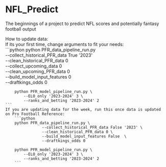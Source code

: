 # NFL_Predict
The beginnings of a project to predict NFL scores and potentially fantasy football output  


How to update data:  
    If its your first time, change arguments to fit your needs:  
        ```python
        python PFR_data_pipeline_run.py \
                --collect_historical_PFR_data True '2023' \
                --clean_historical_PFR_data 0 \
                --collect_upcoming_data 0 \
                --clean_upcoming_PFR_data 0  \
                --build_model_input_features 0  \
                --draftkings_odds 0 

        python PFR_model_pipeline_run.py \
            --ELO_only '2023-2024' 3 \
            --ranks_and_betting '2023-2024' 2
    ```
    If you are updating data for the week, run this once data is updated on Pro Football Reference:  
        ```python
        python PFR_data_pipeline_run.py \
                    --collect_historical_PFR_data False '2023' \
                    --clean_historical_PFR_data 0 \
                    --build_model_input_features False  \
                    --draftkings_odds 0
        
        python PFR_model_pipeline_run.py \
            --ELO_only '2023-2024' 3 \
            --ranks_and_betting '2023-2024' 2
        ```

        